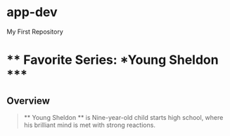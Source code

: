 # app-dev
My First Repository
# ** Favorite Series: *Young Sheldon ***
## Overview
> ** Young Sheldon ** is Nine-year-old child starts high school, where his brilliant mind is met with strong reactions.
